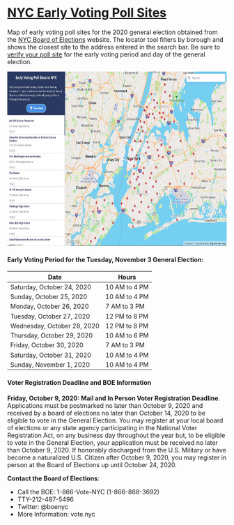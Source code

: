 # [NYC Early Voting Poll Sites](https://jessica-mendieta.github.io/nyc-early-voting-poll-sites)

Map of early voting poll sites for the 2020 general election obtained from the [NYC Board of Elections](https://vote.nyc/page/early-voting-information) website. The locator tool filters by borough and shows the closest site to the address entered in the search bar. Be sure to [verify your poll site](https://findmypollsite.vote.nyc/) for the early voting period and day of the general election.

<p align="center">
  <img src="earlyvoting-pollsites.JPG" width="550" height="400">
</p>


#### Early Voting Period for the **Tuesday, November 3 General Election**:

Date | Hours
-------- | --------
Saturday, October 24, 2020 | 10 AM to 4 PM
Sunday, October 25, 2020 | 10 AM to 4 PM
Monday, October 26, 2020 | 7 AM to 3 PM
Tuesday, October 27, 2020 |  12 PM to 8 PM
Wednesday, October 28, 2020 | 12 PM to 8 PM
Thursday, October 29, 2020 | 10 AM to 6 PM
Friday, October 30, 2020 | 7 AM to 3 PM
Saturday, October 31, 2020 | 10 AM to 4 PM
Sunday, November 1, 2020 | 10 AM to 4 PM


#### Voter Registration Deadline and BOE Information

**Friday, October 9, 2020: Mail and In Person Voter Registration Deadline**. Applications must be postmarked no later than October 9, 2020 and received by a board of elections no later than October 14, 2020 to be eligible to vote in the General Election. You may register at your local board of elections or any state agency participating in the National Voter Registration Act, on any business day throughout the year but, to be eligible to vote in the General Election, your application must be received no later than October 9, 2020. If honorably discharged from the U.S. Military or have become a naturalized U.S. Citizen after October 9, 2020, you may register in person at the Board of Elections up until October 24, 2020.

**Contact the Board of Elections**: 
* Call the BOE: 1-866-Vote-NYC (1-866-868-3692)
* TTY-212-487-5496
* Twitter: @boenyc
* More Information: vote.nyc
